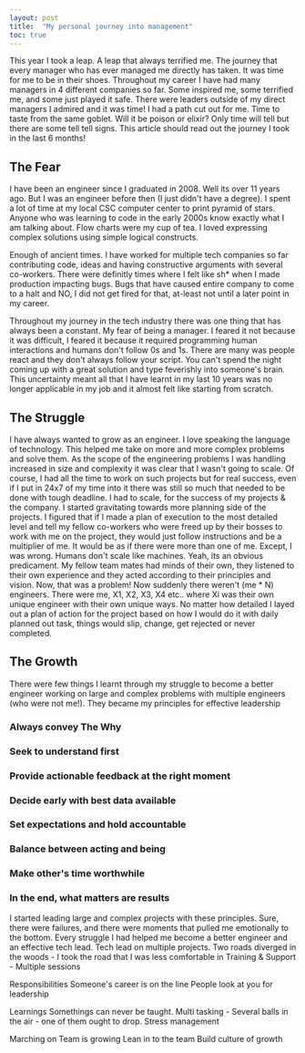 ```yaml
---
layout: post
title:  "My personal journey into management"
toc: true
---
```

This year I took a leap. A leap that always terrified me. The journey that every manager who has ever managed me directly has taken. It was time for me to be in their shoes. Throughout my career I have had many managers in 4 different companies so far. Some inspired me, some terrified me, and some just played it safe. There were leaders outside of my direct managers I admired and it was time! I had a path cut out for me. Time to taste from the same goblet. Will it be poison or elixir? Only time will tell but there are some tell tell signs. This article should read out the journey I took in the last 6 months! 

## The Fear
I have been an engineer since I graduated in 2008. Well its over 11 years ago. But I was an engineer before then (I just didn't have a degree). I spent a lot of time at my local CSC computer center to print pyramid of stars. Anyone who was learning to code in the early 2000s know exactly what I am talking about. Flow charts were my cup of tea. I loved expressing complex solutions using simple logical constructs.

Enough of ancient times. I have worked for multiple tech companies so far contributing code, ideas and having constructive arguments with several co-workers. There were definitly times where I felt like sh* when I made production impacting bugs. Bugs that have caused entire company to come to a halt and NO, I did not get fired for that, at-least not until a later point in my career.

Throughout my journey in the tech industry there was one thing that has always been a constant. My fear of being a manager. I feared it not because it was difficult, I feared it because it required programming human interactions and humans don't follow 0s and 1s. There are many was people react and they don't always follow your script. You can't spend the night coming up with a great solution and type feverishly into someone's brain. This uncertainty meant all that I have learnt in my last 10 years was no longer applicable in my job and it almost felt like starting from scratch.
  
## The Struggle
I have always wanted to grow as an engineer. I love speaking the language of technology. This helped me take on more and more complex problems and solve them. As the scope of the engineering problems I was handling increased in size and complexity it was clear that I wasn't going to scale. Of course, I had all the time to work on such projects but for real success, even if I put in 24x7 of my time into it there was still so much that needed to be done with tough deadline. I had to scale, for the success of my projects & the company. I started gravitating towards more planning side of the projects. I figured that if I made a plan of execution to the most detailed level and tell my fellow co-workers who were freed up by their bosses to work with me on the project, they would just follow instructions and be a multiplier of me. It would be as if there were more than one of me.
Except, I was wrong. Humans don't scale like machines. Yeah, its an obvious predicament. My fellow team mates had minds of their own, they listened to their own experience and they acted according to their principles and vision. Now, that was a problem! Now suddenly there weren't (me * N) engineers. There were me, X1, X2, X3, X4 etc.. where Xi was their own unique engineer with their own unique ways. No matter how detailed I layed out a plan of action for the project based on how I would do it with daily planned out task, things would slip, change, get rejected or never completed.

## The Growth
There were few things I learnt through my struggle to become a better engineer working on large and complex problems with multiple engineers (who were not me!). They became my principles for effective leadership
### Always convey The Why
### Seek to understand first
### Provide actionable feedback at the right moment
### Decide early with best data available
### Set expectations and hold accountable
### Balance between acting and being
### Make other's time worthwhile
### In the end, what matters are results

I started leading large and complex projects with these principles. Sure, there were failures, and there were moments that pulled me emotionally to the bottom. Every struggle I had helped me become a better engineer and an effective tech lead. 
Tech lead on multiple projects. 
Two roads diverged in the woods
    - I took the road that I was less comfortable in
Training & Support - Multiple sessions

Responsibilities
Someone's career is on the line
People look at you for leadership


Learnings
Somethings can never be taught.
Multi tasking - Several balls in the air - one of them ought to drop.
Stress management

Marching on
Team is growing
Lean in to the team
Build culture of growth 





